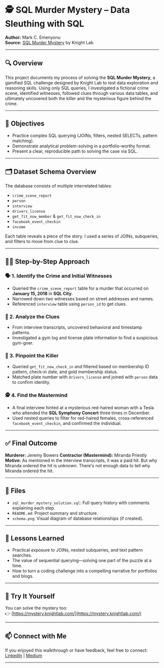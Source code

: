 # 🕵️ SQL Murder Mystery – Data Sleuthing with SQL

**Author:** Mark C. Emenyonu  
**Source:** [SQL Murder Mystery](https://mystery.knightlab.com/) by Knight Lab

---

## 🔍 Overview

This project documents my process of solving the **SQL Murder Mystery**, a gamified SQL challenge designed by Knight Lab to test data exploration and reasoning skills. Using only SQL queries, I investigated a fictional crime scene, identified witnesses, followed clues through various data tables, and ultimately uncovered both the killer and the mysterious figure behind the crime.

---

## 📌 Objectives

- Practice complex SQL querying (JOINs, filters, nested SELECTs, pattern matching).
- Demonstrate analytical problem-solving in a portfolio-worthy format.
- Present a clear, reproducible path to solving the case via SQL.

---

## 🗂️ Dataset Schema Overview

The database consists of multiple interrelated tables:

- `crime_scene_report`
- `person`
- `interview`
- `drivers_license`
- `get_fit_now_member` & `get_fit_now_check_in`
- `facebook_event_checkin`
- `income`

Each table reveals a piece of the story. I used a series of JOINs, subqueries, and filters to move from clue to clue.

---

## 🚶‍♂️ Step-by-Step Approach

### 🗣️ 1. Identify the Crime and Initial Witnesses
- Queried the `crime_scene_report` table for a murder that occurred on **January 15, 2018** in **SQL City**.
- Narrowed down two witnesses based on street addresses and names.
- Referenced `interview` table using `person_id` to get clues.

### 🧩 2. Analyze the Clues
- From interview transcripts, uncovered behavioral and timestamp patterns.
- Investigated a gym log and license plate information to find a suspicious gym-goer.

### 🎯 3. Pinpoint the Killer
- Queried `get_fit_now_check_in` and filtered based on membership ID pattern, check-in date, and gold membership status.
- Matched plate number with `drivers_license` and joined with `person` data to confirm identity.

### 🕵️ 4. Find the Mastermind
- A final interview hinted at a mysterious red-haired woman with a Tesla who attended the **SQL Symphony Concert** three times in December.
- Used nested queries to filter for red-haired females, cross-referenced `facebook_event_checkin`, and confirmed the individual.

---

## ✅ Final Outcome

**Murderer:** Jeremy Bowers 
**Contractor (Mastermind):** Miranda Priestly  
**Motive:** As mentioned in the interview transcripts, it was a paid hit. But why Miranda ordered the hit is unknown. There's not enough data to tell why Miranda ordered the hit.

---

## 📁 Files

- `sql_murder_mystery_solution.sql`: Full query history with comments explaining each step.
- `README.md`: Project summary and structure.
- `schema.png`: Visual diagram of database relationships (if created).

---

## 🧠 Lessons Learned

- Practical exposure to JOINs, nested subqueries, and text pattern searches.
- The value of sequential querying—solving one part of the puzzle at a time.
- How to turn a coding challenge into a compelling narrative for portfolios and blogs.

---

## 🔗 Try It Yourself

You can solve the mystery too:  
👉 [https://mystery.knightlab.com/](https://mystery.knightlab.com/)

---

## 📫 Connect with Me

If you enjoyed this walkthrough or have feedback, feel free to connect:  
[LinkedIn](https://www.linkedin.com/in/chibuikem-mark-emenyonu/) | [Medium](https://medium.com/@markemenyonu)

---
